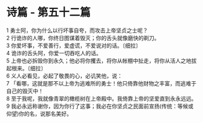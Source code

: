 # 诗篇 - 第五十二篇
  
 1 勇士阿，你为什么以行坏事自夸，而攻击上帝坚贞之士呢？  
 2 行诡诈的人哪，你终日图谋着毁灭；你的舌头就像磨快的剃刀。  
 3 你爱坏事，不爱善行，爱虚谎，不爱说对的话。〔细拉〕  
 4 诡诈的舌头阿，你爱一切吞吃人的话。  
 5 上帝也必拆毁你到永久；他必将你攫去，将你从帐棚中扯走，将你从活人之地拔起根来。〔细拉〕  
 6 义人必看见，必起了敬畏的心，必讥笑他，说：  
 7 「看哪，这就是那不以上帝为逃难所的勇士！他只倚靠他财物之丰富，而逃难于自己的毁灭中！  
 8 至于我呢，我就像青翠的橄榄树在上帝殿中。我倚靠上帝的坚爱直到永永远远。  
 9 我必永远称谢你，因为你行了这事；我必在你坚贞之民面前宣扬(传统：等候或仰望)你的名，说那名美好。